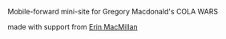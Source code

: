 Mobile-forward mini-site for Gregory Macdonald's COLA WARS

made with support from [Erin MacMillan](http://github.com/macmillan2020)
